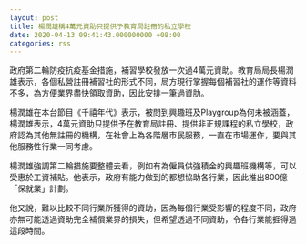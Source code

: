 ```yaml
---
layout: post
title: 楊潤雄稱4萬元資助只提供予教育局註冊的私立學校
date: 2020-04-13 09:41:43.000000000 +08:00
categories: rss
---
```


政府第二輪防疫抗疫基金措施，補習學校發放一次過4萬元資助。教育局局長楊潤雄表示，各個私營註冊補習社的形式不同，局方現行掌握每個補習社的運作等資料不多，為方便業界盡快領取資助，因此安排一筆過資肋。

楊潤雄在本台節目《千禧年代》表示，被問到興趣班及Playgroup為何未被涵蓋，楊潤雄表示，4萬元資助只提供予在教育局註冊、提供非正規課程的私立學校，政府認為其他無註冊的機構，在社會上為各階層市民服務，一直在市場運作，要與其他服務性行業一同考慮。

楊潤雄強調第二輪措施要整體去看，例如有為僱員供強積金的興趣班機構等，可以受惠於工資補貼。他表示，政府有能力做到的都想協助各行業，因此推出800億「保就業」計劃。

他又說，難以比較不同行業所獲得的資助，因為每個行業受影響的程度不同，政府亦無可能透過資助完全補償業界的損失，但希望透過不同資助，令各行業能捱得過這段時間。
